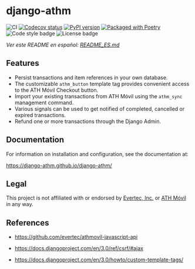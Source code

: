 # django-athm 

![CI](https://github.com/django-athm/django-athm/workflows/CI/badge.svg?branch=master)
[![Codecov status](https://codecov.io/gh/django-athm/django-athm/branch/master/graph/badge.svg)](https://codecov.io/gh/django-athm/django-athm)
[![PyPI version](https://img.shields.io/pypi/v/django-athm.svg)](https://pypi.org/project/django-athm/)
[![Packaged with Poetry](https://img.shields.io/badge/package_manager-poetry-blue.svg)](https://poetry.eustace.io/)
![Code style badge](https://badgen.net/badge/code%20style/black/000)
![License badge](https://img.shields.io/github/license/django-athm/django-athm.svg)

_Ver este README en español: [README_ES.md](/README_ES.md)_

## Features

* Persist transactions and item references in your own database.
* The customizable `athm_button` template tag provides convenient access to the ATH Móvil Checkout button.
* Import your existing transactions from ATH Móvil using the `athm_sync` management command.
* Various signals can be used to get notified of completed, cancelled or expired transactions.
* Refund one or more transactions through the Django Admin.


## Documentation

For information on installation and configuration, see the documentation at:

https://django-athm.github.io/django-athm/

## Legal

This project is not affiliated with or endorsed by [Evertec, Inc.](https://www.evertecinc.com/) or [ATH Móvil](https://portal.athmovil.com/) in any way.


## References

- https://github.com/evertec/athmovil-javascript-api

- https://docs.djangoproject.com/en/3.0/ref/csrf/#ajax

- https://docs.djangoproject.com/en/3.0/howto/custom-template-tags/

